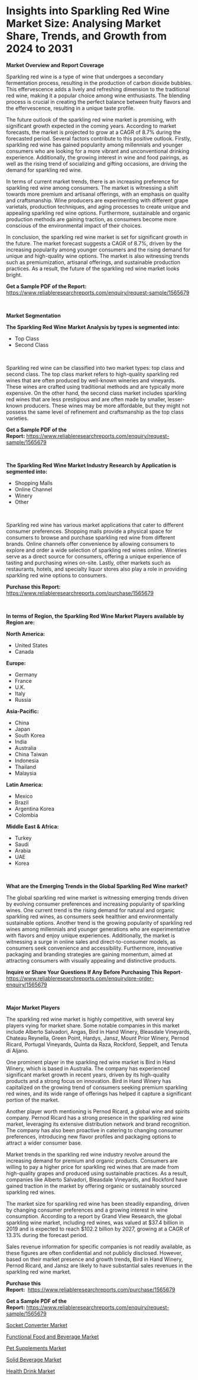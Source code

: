 <p><h1>Insights into Sparkling Red Wine Market Size: Analysing Market Share, Trends, and Growth from 2024 to 2031</h1></p><p><strong>Market Overview and Report Coverage</strong></p>
<p><p>Sparkling red wine is a type of wine that undergoes a secondary fermentation process, resulting in the production of carbon dioxide bubbles. This effervescence adds a lively and refreshing dimension to the traditional red wine, making it a popular choice among wine enthusiasts. The blending process is crucial in creating the perfect balance between fruity flavors and the effervescence, resulting in a unique taste profile.</p><p>The future outlook of the sparkling red wine market is promising, with significant growth expected in the coming years. According to market forecasts, the market is projected to grow at a CAGR of 8.7% during the forecasted period. Several factors contribute to this positive outlook. Firstly, sparkling red wine has gained popularity among millennials and younger consumers who are looking for a more vibrant and unconventional drinking experience. Additionally, the growing interest in wine and food pairings, as well as the rising trend of socializing and gifting occasions, are driving the demand for sparkling red wine.</p><p>In terms of current market trends, there is an increasing preference for sparkling red wine among consumers. The market is witnessing a shift towards more premium and artisanal offerings, with an emphasis on quality and craftsmanship. Wine producers are experimenting with different grape varietals, production techniques, and aging processes to create unique and appealing sparkling red wine options. Furthermore, sustainable and organic production methods are gaining traction, as consumers become more conscious of the environmental impact of their choices.</p><p>In conclusion, the sparkling red wine market is set for significant growth in the future. The market forecast suggests a CAGR of 8.7%, driven by the increasing popularity among younger consumers and the rising demand for unique and high-quality wine options. The market is also witnessing trends such as premiumization, artisanal offerings, and sustainable production practices. As a result, the future of the sparkling red wine market looks bright.</p></p>
<p><strong>Get a Sample PDF of the Report:</strong> <a href="https://www.reliableresearchreports.com/enquiry/request-sample/1565679">https://www.reliableresearchreports.com/enquiry/request-sample/1565679</a></p>
<p>&nbsp;</p>
<p><strong>Market Segmentation</strong></p>
<p><strong>The Sparkling Red Wine Market Analysis by types is segmented into:</strong></p>
<p><ul><li>Top Class</li><li>Second Class</li></ul></p>
<p>&nbsp;</p>
<p><p>Sparkling red wine can be classified into two market types: top class and second class. The top class market refers to high-quality sparkling red wines that are often produced by well-known wineries and vineyards. These wines are crafted using traditional methods and are typically more expensive. On the other hand, the second class market includes sparkling red wines that are less prestigious and are often made by smaller, lesser-known producers. These wines may be more affordable, but they might not possess the same level of refinement and craftsmanship as the top class varieties.</p></p>
<p><strong>Get a Sample PDF of the Report:</strong>&nbsp;<a href="https://www.reliableresearchreports.com/enquiry/request-sample/1565679">https://www.reliableresearchreports.com/enquiry/request-sample/1565679</a></p>
<p>&nbsp;</p>
<p><strong>The Sparkling Red Wine Market Industry Research by Application is segmented into:</strong></p>
<p><ul><li>Shopping Malls</li><li>Online Channel</li><li>Winery</li><li>Other</li></ul></p>
<p>&nbsp;</p>
<p><p>Sparkling red wine has various market applications that cater to different consumer preferences. Shopping malls provide a physical space for consumers to browse and purchase sparkling red wine from different brands. Online channels offer convenience by allowing consumers to explore and order a wide selection of sparkling red wines online. Wineries serve as a direct source for consumers, offering a unique experience of tasting and purchasing wines on-site. Lastly, other markets such as restaurants, hotels, and specialty liquor stores also play a role in providing sparkling red wine options to consumers.</p></p>
<p><strong>Purchase this Report:</strong>&nbsp; <a href="https://www.reliableresearchreports.com/purchase/1565679">https://www.reliableresearchreports.com/purchase/1565679</a></p>
<p>&nbsp;</p>
<p><strong>In terms of Region, the Sparkling Red Wine Market Players available by Region are:</strong></p>
<p>
    <p> <strong> North America: </strong>
        <ul>
            <li>United States</li>
            <li>Canada</li>
        </ul>
        </p> 
    <p> <strong> Europe: </strong>
        <ul>
            <li>Germany</li>
            <li>France</li>
            <li>U.K.</li>
            <li>Italy</li>
            <li>Russia</li>
        </ul>
        </p> 
    <p> <strong> Asia-Pacific: </strong>
        <ul>
            <li>China</li>
            <li>Japan</li>
            <li>South Korea</li>
            <li>India</li>
            <li>Australia</li>
            <li>China Taiwan</li>
            <li>Indonesia</li>
            <li>Thailand</li>
            <li>Malaysia</li>
        </ul>
        </p> 
    <p> <strong> Latin America: </strong>
        <ul>
            <li>Mexico</li>
            <li>Brazil</li>
            <li>Argentina Korea</li>
            <li>Colombia</li>
        </ul>
        </p> 
    <p> <strong> Middle East & Africa: </strong>
        <ul>
            <li>Turkey</li>
            <li>Saudi</li>
            <li>Arabia</li>
            <li>UAE</li>
            <li>Korea</li>
        </ul>
    </p>
    </p>
<p>&nbsp;</p>
<p><strong>What are the Emerging Trends in the Global Sparkling Red Wine market?</strong></p>
<p><p>The global sparkling red wine market is witnessing emerging trends driven by evolving consumer preferences and increasing popularity of sparkling wines. One current trend is the rising demand for natural and organic sparkling red wines, as consumers seek healthier and environmentally sustainable options. Another trend is the growing popularity of sparkling red wines among millennials and younger generations who are experimentative with flavors and enjoy unique experiences. Additionally, the market is witnessing a surge in online sales and direct-to-consumer models, as consumers seek convenience and accessibility. Furthermore, innovative packaging and branding strategies are gaining momentum, aimed at attracting consumers with visually appealing and distinctive products.</p></p>
<p><strong>Inquire or Share Your Questions If Any Before Purchasing This Report</strong>- <a href="https://www.reliableresearchreports.com/enquiry/pre-order-enquiry/1565679">https://www.reliableresearchreports.com/enquiry/pre-order-enquiry/1565679</a></p>
<p>&nbsp;</p>
<p><strong>Major Market Players</strong></p>
<p><p>The sparkling red wine market is highly competitive, with several key players vying for market share. Some notable companies in this market include Alberto Salvadori, Angas, Bird in Hand Winery, Bleasdale Vineyards, Chateau Reynella, Green Point, Hardys, Jansz, Mount Prior Winery, Pernod Ricard, Portugal Vineyards, Quinta da Raza, Rockford, Seppelt, and Tenuta di Aljano.</p><p>One prominent player in the sparkling red wine market is Bird in Hand Winery, which is based in Australia. The company has experienced significant market growth in recent years, driven by its high-quality products and a strong focus on innovation. Bird in Hand Winery has capitalized on the growing trend of consumers seeking premium sparkling red wines, and its wide range of offerings has helped it capture a significant portion of the market.</p><p>Another player worth mentioning is Pernod Ricard, a global wine and spirits company. Pernod Ricard has a strong presence in the sparkling red wine market, leveraging its extensive distribution network and brand recognition. The company has also been proactive in catering to changing consumer preferences, introducing new flavor profiles and packaging options to attract a wider consumer base.</p><p>Market trends in the sparkling red wine industry revolve around the increasing demand for premium and organic products. Consumers are willing to pay a higher price for sparkling red wines that are made from high-quality grapes and produced using sustainable practices. As a result, companies like Alberto Salvadori, Bleasdale Vineyards, and Rockford have gained traction in the market by offering organic or sustainably sourced sparkling red wines.</p><p>The market size for sparkling red wine has been steadily expanding, driven by changing consumer preferences and a growing interest in wine consumption. According to a report by Grand View Research, the global sparkling wine market, including red wines, was valued at $37.4 billion in 2019 and is expected to reach $102.2 billion by 2027, growing at a CAGR of 13.3% during the forecast period.</p><p>Sales revenue information for specific companies is not readily available, as these figures are often confidential and not publicly disclosed. However, based on their market presence and growth trends, Bird in Hand Winery, Pernod Ricard, and Jansz are likely to have substantial sales revenues in the sparkling red wine market.</p></p>
<p><strong>Purchase this Report:</strong>&nbsp;&nbsp;<a href="https://www.reliableresearchreports.com/purchase/1565679">https://www.reliableresearchreports.com/purchase/1565679</a></p>
<p></p>
<p><strong>Get a Sample PDF of the Report:</strong>&nbsp;<a href="https://www.reliableresearchreports.com/enquiry/request-sample/1565679">https://www.reliableresearchreports.com/enquiry/request-sample/1565679</a></p>
<p><p><a href="https://github.com/elizabethdagraca/Market-Research-Report-List-1/blob/main/socket-converter-market.md">Socket Converter Market</a></p><p><a href="https://github.com/khayangel/Market-Research-Report-List-1/blob/main/functional-food-and-beverage-market.md">Functional Food and Beverage Market</a></p><p><a href="https://github.com/bracarafogo/Market-Research-Report-List-1/blob/main/pet-supplements-market.md">Pet Supplements Market</a></p><p><a href="https://github.com/antony131rp/Market-Research-Report-List-1/blob/main/solid-beverage-market.md">Solid Beverage Market</a></p><p><a href="https://github.com/lababdou/Market-Research-Report-List-1/blob/main/health-drink-market.md">Health Drink Market</a></p></p>